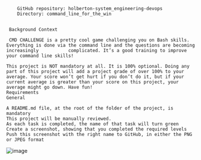 
        GitHub repository: holberton-system_engineering-devops
        Directory: command_line_for_the_win
        
        
     Background Context

     CMD CHALLENGE is a pretty cool game challenging you on Bash skills. Everything is done via the command line and the questions are becoming increasingly           complicated. It’s a good training to improve your command line skills!

    This project is NOT mandatory at all. It is 100% optional. Doing any part of this project will add a project grade of over 100% to your average. Your score won’t get hurt if you don’t do it, but if your current average is greater than your score on this project, your average might go down. Have fun!
    Requirements
    General

    A README.md file, at the root of the folder of the project, is mandatory
    This project will be manually reviewed.
    As each task is completed, the name of that task will turn green
    Create a screenshot, showing that you completed the required levels
    Push this screenshot with the right name to GitHub, in either the PNG or JPEG format




![image](https://user-images.githubusercontent.com/91125384/158686240-be784ce0-2f41-4119-8e4e-cc7a7b16ea1e.png)
